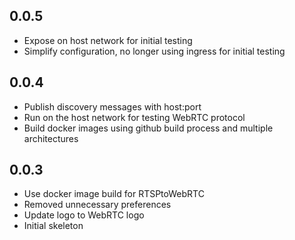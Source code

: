 <!-- https://developers.home-assistant.io/docs/add-ons/presentation#keeping-a-changelog -->

## 0.0.5

- Expose on host network for initial testing
- Simplify configuration, no longer using ingress for initial testing

## 0.0.4

- Publish discovery messages with host:port
- Run on the host network for testing WebRTC protocol
- Build docker images using github build process and multiple architectures

## 0.0.3

- Use docker image build for RTSPtoWebRTC
- Removed unnecessary preferences
- Update logo to WebRTC logo
- Initial skeleton
